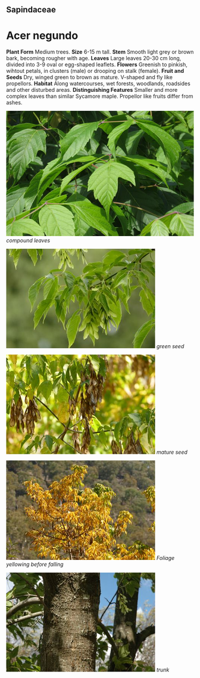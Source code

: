 ## Sapindaceae
# Acer negundo
 **Plant Form** Medium trees. **Size** 6-15 m tall. **Stem** Smooth light grey or brown bark, becoming rougher with age. **Leaves** Large leaves 20-30 cm long, divided into 3-9 oval or egg-shaped leaflets. **Flowers** Greenish to pinkish, wihtout petals, in clusters (male) or drooping on stalk (female). **Fruit and Seeds** Dry, winged green to brown as mature. V-shaped and fly like propellors. **Habitat** Along watercourses, wet forests, woodlands, roadsides and other disturbed areas. **Distinguishing Features** Smaller and more complex leaves than similar Sycamore maple. Propellor like fruits differ from ashes.


![compound leaves](4768_IMG_2568.jpg)
 *compound leaves* 

![green seed](9074_P6890332.jpg)
 *green seed* 

![mature seed](14423_P6980433.jpg)
 *mature seed* 

![Foliage yellowing before falling](14420_P6980430.jpg)
 *Foliage yellowing before falling* 

![trunk](18410_Acer-negundo14.jpg)
 *trunk* 

